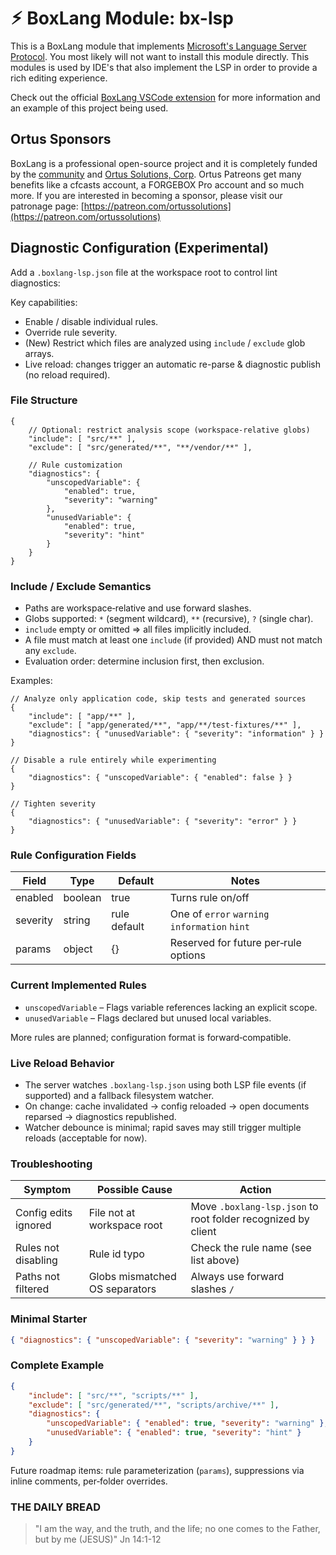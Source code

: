 # ⚡︎ BoxLang Module: bx-lsp

This is a BoxLang module that implements [Microsoft's Language Server Protocol](https://microsoft.github.io/language-server-protocol/). You most likely will not want to install this module directly. This modules is used by IDE's that also implement the LSP in order to provide a rich editing experience.

Check out the official [BoxLang VSCode extension](https://github.com/ortus-boxlang/vscode-boxlang) for more information and an example of this project being used.

## Ortus Sponsors

BoxLang is a professional open-source project and it is completely funded by the [community](https://patreon.com/ortussolutions) and [Ortus Solutions, Corp](https://www.ortussolutions.com).  Ortus Patreons get many benefits like a cfcasts account, a FORGEBOX Pro account and so much more.  If you are interested in becoming a sponsor, please visit our patronage page: [https://patreon.com/ortussolutions](https://patreon.com/ortussolutions)
## Diagnostic Configuration (Experimental)

Add a `.boxlang-lsp.json` file at the workspace root to control lint diagnostics:

Key capabilities:
- Enable / disable individual rules.
- Override rule severity.
- (New) Restrict which files are analyzed using `include` / `exclude` glob arrays.
- Live reload: changes trigger an automatic re-parse & diagnostic publish (no reload required).

### File Structure

```jsonc
{
	// Optional: restrict analysis scope (workspace‑relative globs)
	"include": [ "src/**" ],
	"exclude": [ "src/generated/**", "**/vendor/**" ],

	// Rule customization
	"diagnostics": {
		"unscopedVariable": {
			"enabled": true,
			"severity": "warning"
		},
		"unusedVariable": {
			"enabled": true,
			"severity": "hint"
		}
	}
}
```

### Include / Exclude Semantics
- Paths are workspace‑relative and use forward slashes.
- Globs supported: `*` (segment wildcard), `**` (recursive), `?` (single char).
- `include` empty or omitted => all files implicitly included.
- A file must match at least one `include` (if provided) AND must not match any `exclude`.
- Evaluation order: determine inclusion first, then exclusion.

Examples:
```jsonc
// Analyze only application code, skip tests and generated sources
{
	"include": [ "app/**" ],
	"exclude": [ "app/generated/**", "app/**/test-fixtures/**" ],
	"diagnostics": { "unusedVariable": { "severity": "information" } }
}

// Disable a rule entirely while experimenting
{
	"diagnostics": { "unscopedVariable": { "enabled": false } }
}

// Tighten severity
{
	"diagnostics": { "unusedVariable": { "severity": "error" } }
}
```

### Rule Configuration Fields
| Field    | Type    | Default      | Notes                                         |
|----------|---------|--------------|-----------------------------------------------|
| enabled  | boolean | true         | Turns rule on/off                             |
| severity | string  | rule default | One of `error` `warning` `information` `hint` |
| params   | object  | {}           | Reserved for future per‑rule options          |

### Current Implemented Rules
- `unscopedVariable` – Flags variable references lacking an explicit scope.
- `unusedVariable` – Flags declared but unused local variables.

More rules are planned; configuration format is forward‑compatible.

### Live Reload Behavior
- The server watches `.boxlang-lsp.json` using both LSP file events (if supported) and a fallback filesystem watcher.
- On change: cache invalidated → config reloaded → open documents reparsed → diagnostics republished.
- Watcher debounce is minimal; rapid saves may still trigger multiple reloads (acceptable for now).

### Troubleshooting
| Symptom              | Possible Cause                 | Action                                                       |
|----------------------|--------------------------------|--------------------------------------------------------------|
| Config edits ignored | File not at workspace root     | Move `.boxlang-lsp.json` to root folder recognized by client |
| Rules not disabling  | Rule id typo                   | Check the rule name (see list above)                         |
| Paths not filtered   | Globs mismatched OS separators | Always use forward slashes `/`                               |

### Minimal Starter
```json
{ "diagnostics": { "unscopedVariable": { "severity": "warning" } } }
```

### Complete Example
```json
{
	"include": [ "src/**", "scripts/**" ],
	"exclude": [ "src/generated/**", "scripts/archive/**" ],
	"diagnostics": {
		"unscopedVariable": { "enabled": true, "severity": "warning" },
		"unusedVariable": { "enabled": true, "severity": "hint" }
	}
}
```

Future roadmap items: rule parameterization (`params`), suppressions via inline comments, per‑folder overrides.


### THE DAILY BREAD

 > "I am the way, and the truth, and the life; no one comes to the Father, but by me (JESUS)" Jn 14:1-12

